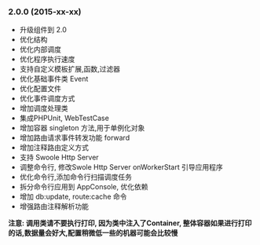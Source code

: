 ### 2.0.0 (2015-xx-xx)
 - 升级组件到 2.0
 - 优化结构
 - 优化内部调度
 - 优化程序执行速度
 - 支持自定义模板扩展,函数,过滤器
 - 优化基础事件类 Event
 - 优化配置文件
 - 优化事件调度方式
 - 增加调度处理类
 - 集成PHPUnit, WebTestCase
 - 增加容器 singleton 方法,用于单例化对象
 - 增加路由请求事件转发功能 forward
 - 增加注释路由定义方式
 - 支持 Swoole Http Server 
 - 调整命令行, 修改Swole Http Server onWorkerStart 引导应用程序
 - 优化命令行,添加命令行扫描调度任务
 - 拆分命令行应用到 AppConsole, 优化依赖
 - 增加 db:update, route:cache 命令
 - 增强路由注释解析功能

**注意: 调用类请不要执行打印, 因为类中注入了Container, 整体容器如果进行打印的话,数据量会好大,配置稍微低一些的机器可能会比较慢**
